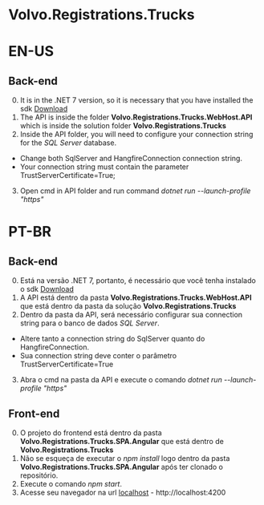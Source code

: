 # Volvo.Registrations.Trucks

# EN-US
## Back-end
0. It is in the .NET 7 version, so it is necessary that you have installed the sdk [Download](https://dotnet.microsoft.com/en-us/download/dotnet/thank-you/sdk-7.0.101-windows-x64-installer)
1. The API is inside the folder **Volvo.Registrations.Trucks.WebHost.API** which is inside the solution folder **Volvo.Registrations.Trucks**
2. Inside the API folder, you will need to configure your connection string for the *SQL Server* database.
  - Change both SqlServer and HangfireConnection connection string.
  - Your connection string must contain the parameter TrustServerCertificate=True;
3. Open cmd in API folder and run command *dotnet run --launch-profile "https"*



# PT-BR
## Back-end
0. Está na versão .NET 7, portanto, é necessário que você tenha instalado o sdk [Download](https://dotnet.microsoft.com/en-us/download/dotnet/thank-you/sdk-7.0.101-windows-x64-installer)
1. A API está dentro da pasta **Volvo.Registrations.Trucks.WebHost.API** que está dentro da pasta da solução **Volvo.Registrations.Trucks**
2. Dentro da pasta da API, será necessário configurar sua connection string para o banco de dados *SQL Server*. 
  - Altere tanto a connection string do SqlServer quanto do HangfireConnection.
  - Sua connection string deve conter o parâmetro TrustServerCertificate=True
3. Abra o cmd na pasta da API e execute o comando *dotnet run --launch-profile "https"*


## Front-end
0. O projeto do frontend está dentro da pasta **Volvo.Registrations.Trucks.SPA.Angular** que está dentro de **Volvo.Registrations.Trucks**
1. Não se esqueça de executar o *npm install* logo dentro da pasta **Volvo.Registrations.Trucks.SPA.Angular**  após ter clonado o repositório.
2. Execute o comando *npm start*. 
3. Acesse seu navegador na url [localhost](http://localhost:4200) - http://localhost:4200
